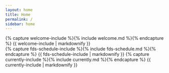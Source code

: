 ```yaml
---
layout: home
title: Home
permalink: /
sidebar: home
---
```


<div class="col-md-4">
  {% capture welcome-include %}{% include welcome.md %}{% endcapture %}
  {{ welcome-include | markdownify }}
</div>
<div class="col-md-8">
  {% capture fds-schedule-include %}{% include fds-schedule.md %}{% endcapture %}
  {{ fds-schedule-include | markdownify }}
  {% capture currently-include %}{% include currently.md %}{% endcapture %}
  {{ currently-include | markdownify }}
</div>